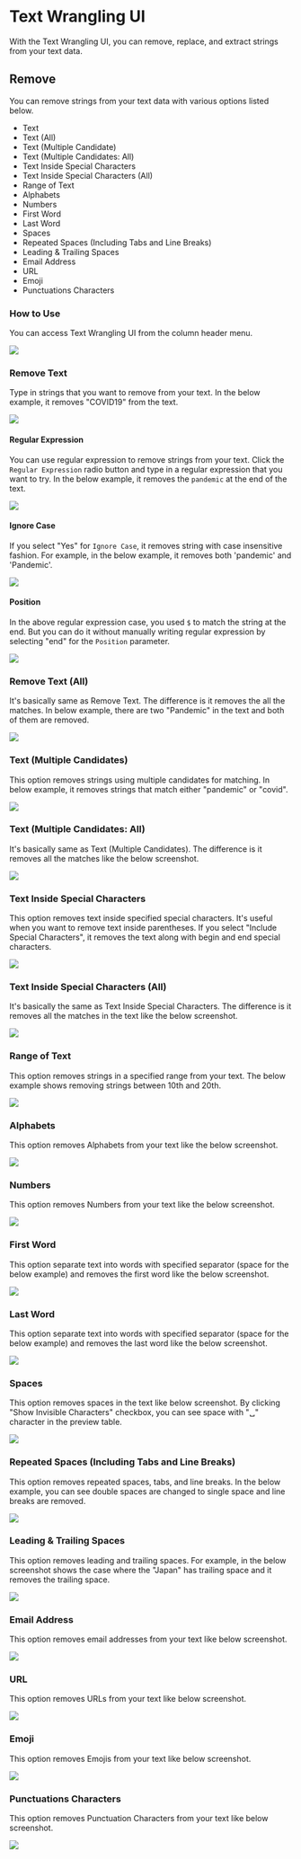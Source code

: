 # Text Wrangling UI

With the Text Wrangling UI, you can remove, replace, and extract strings from your text data. 

## Remove
You can remove strings from your text data with various options listed below.

- Text
- Text (All)
- Text (Multiple Candidate)
- Text (Multiple Candidates: All)
- Text Inside Special Characters
- Text Inside Special Characters (All)
- Range of Text
- Alphabets
- Numbers
- First Word
- Last Word
- Spaces
- Repeated Spaces (Including Tabs and Line Breaks)
- Leading & Trailing Spaces
- Email Address
- URL
- Emoji
- Punctuations Characters

### How to Use 

You can access Text Wrangling UI from the column header menu. 

![](images/remove_text2.png)


### Remove Text

Type in strings that you want to remove from your text. In the below example, it removes "COVID19" from the text. 

![](images/remove_text1.png)

#### Regular Expression

You can use regular expression to remove strings from your text. Click the `Regular Expression` radio button and type in a regular expression that you want to try. In the below example, it removes the `pandemic` at the end of the text.

![](images/remove_text3.png)


#### Ignore Case

If you select "Yes" for `Ignore Case`, it removes string with case insensitive fashion. For example, in the below example, it removes both 'pandemic' and 'Pandemic'.

![](images/remove_text4.png)


#### Position

In the above regular expression case, you used `$` to match the string at the end. But you can do it without manually writing regular expression by selecting "end" for the `Position` parameter.

![](images/remove_text5.png)

### Remove Text (All)

It's basically same as Remove Text. The difference is it removes the all the matches. In below example, there are two "Pandemic" in the text and both of them are removed.

![](images/remove_text6.png)

### Text (Multiple Candidates)

This option removes strings using multiple candidates for matching. In below example, it removes strings that match either "pandemic" or "covid".

![](images/remove_text7.png)

### Text (Multiple Candidates: All)

It's basically same as Text (Multiple Candidates). The difference is it removes all the matches like the below screenshot.

![](images/remove_text8.png)


### Text Inside Special Characters

This option removes text inside specified special characters. It's useful when you want to remove text inside parentheses. If you select "Include Special Characters", it removes the text along with begin and end special characters.

![](images/remove_text9.png)

### Text Inside Special Characters (All)

It's basically the same as Text Inside Special Characters. The difference is it removes all the matches in the text like the below screenshot.

![](images/remove_text10.png)

### Range of Text

This option removes strings in a specified range from your text. The below example shows removing strings between 10th and 20th.

![](images/remove_text11.png)

### Alphabets

This option removes Alphabets from your text like the below screenshot.

![](images/remove_text12.png)

### Numbers

This option removes Numbers from your text like the below screenshot.

![](images/remove_text13.png)

### First Word

This option separate text into words with specified separator (space for the below example) and removes the first word like the below screenshot. 

![](images/remove_text14.png)


### Last Word

This option separate text into words with specified separator (space for the below example) and removes the last word like the below screenshot. 

![](images/remove_text15.png)

### Spaces

This option removes spaces in the text like below screenshot. By clicking "Show Invisible Characters" checkbox, you can see space with "␣" character in the preview table.

![](images/remove_text16.png)

### Repeated Spaces (Including Tabs and Line Breaks)

This option removes repeated spaces, tabs, and line breaks. In the below example, you can see double spaces are changed to single space and line breaks are removed.

![](images/remove_text17.png)

### Leading & Trailing Spaces

This option removes leading and trailing spaces. For example, in the below screenshot shows the case where the "Japan" has trailing space and it removes the trailing space.

![](images/remove_text18.png)


### Email Address

This option removes email addresses from your text like below screenshot.

![](images/remove_text19.png)


### URL

This option removes URLs from your text like below screenshot.

![](images/remove_text20.png)


### Emoji

This option removes Emojis from your text like below screenshot.

![](images/remove_text21.png)


### Punctuations Characters

This option removes Punctuation Characters from your text like below screenshot.

![](images/remove_text22.png)




